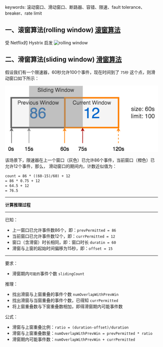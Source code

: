 keywords: 滚动窗口、滑动窗口、断路器、容错、限速、fault tolerance、breaker、rate limit

## 一、滚窗算法(rolling window) [滚窗算法](https://medium.com/@anikdutta20031986/circuit-breaker-pattern-for-microservice-a2bb7213398e)
受 Netflix的 Hystrix 启发
![rolling window](https://miro.medium.com/max/576/1*jfOsUOv0uwTc4z-SbTMvuQ.png)

## 二、滑窗算法(sliding window) [滑窗算法](https://konghq.com/blog/how-to-design-a-scalable-rate-limiting-algorithm/)
假设我们有一个限速器，60秒允许100个事件，现在时间到了 `75秒` 这个点，则滑动窗口如下所示：

![sliding window](https://github.com/RussellLuo/slidingwindow/raw/master/docs/slidingwindow.png)

该场景下，限速器在上一个窗口（灰色）已允许86个事件，当前窗口（橙色）已允许12个事件，那么，
滑动窗口的期间内，计数近似值为：

```
count = 86 * ((60-15)/60) + 12
= 86 * 0.75 + 12
= 64.5 + 12
= 76.5
```

---

**计算推理过程**

---

已知：
- 上一窗口已允许事件数86个，即：`prevPermitted = 86`
- 当前窗口已允许事件数12个，即：`currPermitted = 12`
- 窗口（含滑窗）时长相同，即：窗口时长 `duratin = 60`
- 滑窗与上窗的起始时间偏移为15秒，即：`offset = 15`
---

要求：
- 滑窗期内`可能的`事件个数 `slidingCount`

推理：
- 找出滑窗与上窗重叠的事件个数 `numOverlapWithPrevWin`
- 找出滑窗与当窗重叠的事件个数，已得知 `currPermitted`
- 将上窗重叠数与下窗重叠数相加，即得滑窗期内可能事件数

公式：
- 滑窗与上窗重叠比例：`ratio = (duration-offset)/duration`
- 滑窗与上窗重叠数量：`numOverlapWithPrevWin = prevPermitted * ratio`
- 滑窗期内可能事件数：`numOverlapWithPrevWin + currPermitted` 